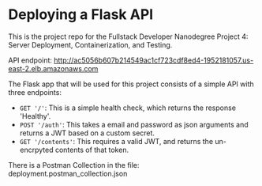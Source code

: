 # Deploying a Flask API

This is the project repo for the Fullstack Developer Nanodegree Project 4: Server Deployment, Containerization, and Testing.

API endpoint: http://ac5056b607b214549ac1cf723cdf8ed4-1952181057.us-east-2.elb.amazonaws.com

The Flask app that will be used for this project consists of a simple API with three endpoints:

- `GET '/'`: This is a simple health check, which returns the response 'Healthy'. 
- `POST '/auth'`: This takes a email and password as json arguments and returns a JWT based on a custom secret.
- `GET '/contents'`: This requires a valid JWT, and returns the un-encrpyted contents of that token. 

There is a Postman Collection in the file: deployment.postman_collection.json